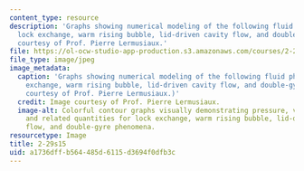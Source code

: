 ```yaml
---
content_type: resource
description: 'Graphs showing numerical modeling of the following fluid phenomena:
  lock exchange, warm rising bubble, lid-driven cavity flow, and double-gyre. Image
  courtesy of Prof. Pierre Lermusiaux.'
file: https://ol-ocw-studio-app-production.s3.amazonaws.com/courses/2-29-numerical-fluid-mechanics-spring-2015/a1736dffb564485d6115d3694f0dfb3c_2-29s15.jpg
file_type: image/jpeg
image_metadata:
  caption: 'Graphs showing numerical modeling of the following fluid phenomena: lock
    exchange, warm rising bubble, lid-driven cavity flow, and double-gyre. (Image
    courtesy of Prof. Pierre Lermusiaux.)'
  credit: Image courtesy of Prof. Pierre Lermusiaux.
  image-alt: Colorful contour graphs visually demonstrating pressure, velocity, density,
    and related quantities for lock exchange, warm rising bubble, lid-driven cavity
    flow, and double-gyre phenomena.
resourcetype: Image
title: 2-29s15
uid: a1736dff-b564-485d-6115-d3694f0dfb3c
---
```

